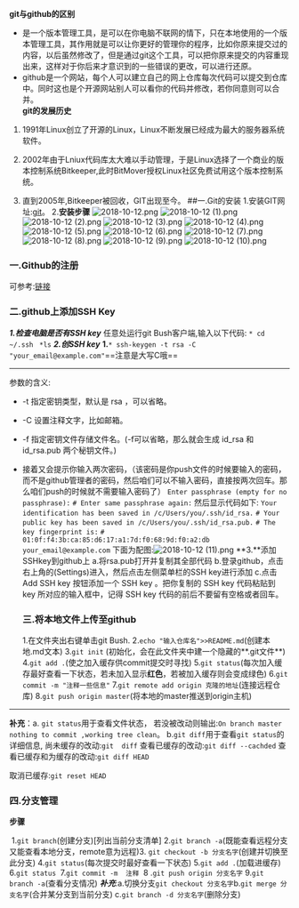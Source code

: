 **git与github的区别**

- 是一个版本管理工具，是可以在你电脑不联网的情下，只在本地使用的一个版本管理工具，其作用就是可以让你更好的管理你的程序，比如你原来提交过的内容，以后虽然修改了，但是通过git这个工具，可以把你原来提交的内容重现出来，这样对于你后来才意识到的一些错误的更改，可以进行还原。
- github是一个网站，每个人可以建立自己的网上仓库每次代码可以提交到仓库中。同时这也是个开源网站别人可以看你的代码并修改，若你同意则可以合并。    
  **git的发展历史**  
1. 1991年Linux创立了开源的Linux，Linux不断发展已经成为最大的服务器系统软件。

 2. 2002年由于Lniux代码库太大难以手动管理，于是Linux选择了一个商业的版本控制系统Bitkeeper,此时BitMover授权Linux社区免费试用这个版本控制系统。

3. 直到2005年,Bitkeeper被回收，GIT出现至今。
    ##一.Git的安装
    1.安装GIT网址:[git](https://git-scm.com/)。
    2.**安装步骤**
    ![2018-10-12.png](https://upload-images.jianshu.io/upload_images/14423235-79bce9c6e50b0ac0.png?imageMogr2/auto-orient/strip%7CimageView2/2/w/1240)
    ![2018-10-12 (1).png](https://upload-images.jianshu.io/upload_images/14423235-a533befe99ac058d.png?imageMogr2/auto-orient/strip%7CimageView2/2/w/1240)
    ![2018-10-12 (2).png](https://upload-images.jianshu.io/upload_images/14423235-373ee2246918aa75.png?imageMogr2/auto-orient/strip%7CimageView2/2/w/1240)
    ![2018-10-12 (3).png](https://upload-images.jianshu.io/upload_images/14423235-552a3bec7790ec60.png?imageMogr2/auto-orient/strip%7CimageView2/2/w/1240)
    ![2018-10-12 (4).png](https://upload-images.jianshu.io/upload_images/14423235-cc4ec042f681cfb1.png?imageMogr2/auto-orient/strip%7CimageView2/2/w/1240)
    ![2018-10-12 (5).png](https://upload-images.jianshu.io/upload_images/14423235-e265cfc1f339f6b4.png?imageMogr2/auto-orient/strip%7CimageView2/2/w/1240)
    ![2018-10-12 (6).png](https://upload-images.jianshu.io/upload_images/14423235-d86560044c12616b.png?imageMogr2/auto-orient/strip%7CimageView2/2/w/1240)
    ![2018-10-12 (7).png](https://upload-images.jianshu.io/upload_images/14423235-ab29382b03d95162.png?imageMogr2/auto-orient/strip%7CimageView2/2/w/1240)
    ![2018-10-12 (8).png](https://upload-images.jianshu.io/upload_images/14423235-b24bfabf1a3b8335.png?imageMogr2/auto-orient/strip%7CimageView2/2/w/1240)
    ![2018-10-12 (9).png](https://upload-images.jianshu.io/upload_images/14423235-21425092f60be54e.png?imageMogr2/auto-orient/strip%7CimageView2/2/w/1240)
    ![2018-10-12 (10).png](https://upload-images.jianshu.io/upload_images/14423235-655139575cccd0a7.png?imageMogr2/auto-orient/strip%7CimageView2/2/w/1240)

  ### 一.Github的注册

  可参考:[链接](https://blog.csdn.net/hxkqq457624390ok/article/details/55002499)

  ### 二.github上添加SSH Key

  ***1.检查电脑是否有SSH key***
  任意处运行git Bush客户端,输入以下代码:
  `* cd ~/.ssh`
  ` *ls`
  ***2.创SSH key***
  **1.**`* ssh-keygen -t rsa -C "your_email@example.com"`==注意是大写C哦==

---

  参数的含义:

  * -t 指定密钥类型，默认是 rsa ，可以省略。  

  * -C 设置注释文字，比如邮箱。  

  * -f 指定密钥文件存储文件名。(-f可以省略，那么就会生成 id_rsa 和 id_rsa.pub 两个秘钥文件。) 

  * 接着又会提示你输入两次密码，（该密码是你push文件的时候要输入的密码，而不是github管理者的密码，然后咱们可以不输入密码，直接按两次回车。那么咱们push的时候就不需要输入密码了）
    `Enter passphrase (empty for no passphrase):` 
    `# Enter same passphrase again:`
    然后显示代码如下:
    `Your identification has been saved in /c/Users/you/.ssh/id_rsa.`
    `# Your public key has been saved in /c/Users/you/.ssh/id_rsa.pub.`
    `# The key fingerprint is:`
    `# 01:0f:f4:3b:ca:85:d6:17:a1:7d:f0:68:9d:f0:a2:db your_email@example.com`
    下面为配图:![2018-10-12 (11).png](https://upload-images.jianshu.io/upload_images/14423235-fe22cdbea0930a68.png?imageMogr2/auto-orient/strip%7CimageView2/2/w/1240)
    **3.**添加SSHkey到github上
    a.将rsa.pub打开并复制其全部代码
    b.登录github，点击右上角的(Settings)进入，然后点击左侧菜单栏的SSH key进行添加
    c.点击 Add SSH key 按钮添加一个 SSH key 。把你复制的 SSH key 代码粘贴到 key 所对应的输入框中，记得 SSH key 代码的前后不要留有空格或者回车。

    ### 三.将本地文件上传至github

    1.在文件夹出右键单击git Bush.
    2.`echo "输入仓库名">>README.md`(创建本地.md文本)
    3.`git init` (初始化，会在此文件夹中建一个隐藏的**.git文件**)
    4.`git add .`(使之加入缓存供commit提交时寻找)
    5.`git status`(每次加入缓存最好查看一下状态，若未加入显示**红色**，若被加入缓存则会变成绿色)
    6.`git commit -m "注释一些信息"`
    7.`git remote add origin 克隆的地址`(连接远程仓库)
    8.`git push origin master`(将本地的master推送到origin主机) 
----
**补充**：a. `git status`用于查看文件状态，
​                     若没被改动则输出:`On branch master`
​                                                   `nothing to commit ,working tree clean`。
b.`git diff`用于查看`git status`的详细信息,
尚未缓存的改动:`git  diff`
查看已缓存的改动:`git diff --cachded`
查看已缓存和为缓存的改动:`git diff HEAD`

取消已缓存:`git reset HEAD`

### 四.分支管理

**步骤**

​       1.`git branch`(创建分支)[列出当前分支清单]
​        2.`git branch -a`(既能查看远程分支又能查看本地分支，remote意为远程)
​        3. `git checkout -b 分支名字`(创建并切换至此分支)
​        4.`git status`(每次提交时最好查看一下状态)
​        5.`git add .`(加载进缓存)  
​        6.`git status`
​        7.`git commit -m  注释`
​        8 .`git push origin 分支名字`
​        9.`git branch -a`(查看分支情况)
***补充***:a.切换分支`git checkout 分支名字`
​                b.`git merge 分支名字`(合并某分支到当前分支)
​                c.`git branch -d 分支名字`(删除分支)


